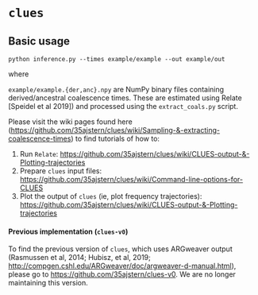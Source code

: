 # `clues`

## Basic usage

`
python inference.py --times example/example --out example/out
`

where 

`example/example.{der,anc}.npy` are NumPy binary files containing derived/ancestral coalescence times. These are estimated using Relate [Speidel et al 2019]) and processed using the `extract_coals.py` script. 

Please visit the wiki pages found here (https://github.com/35ajstern/clues/wiki/Sampling-&-extracting-coalescence-times) to find tutorials of how to:

  1. Run `Relate`: https://github.com/35ajstern/clues/wiki/CLUES-output-&-Plotting-trajectories
  2. Prepare `clues` input files: https://github.com/35ajstern/clues/wiki/Command-line-options-for-CLUES
  3. Plot the output of `clues` (ie, plot frequency trajectories): https://github.com/35ajstern/clues/wiki/CLUES-output-&-Plotting-trajectories

#### Previous implementation (`clues-v0`)

To find the previous version of `clues`, which uses ARGweaver output (Rasmussen et al, 2014; Hubisz, et al, 2019; http://compgen.cshl.edu/ARGweaver/doc/argweaver-d-manual.html), please go to https://github.com/35ajstern/clues-v0. We are no longer maintaining this version.
